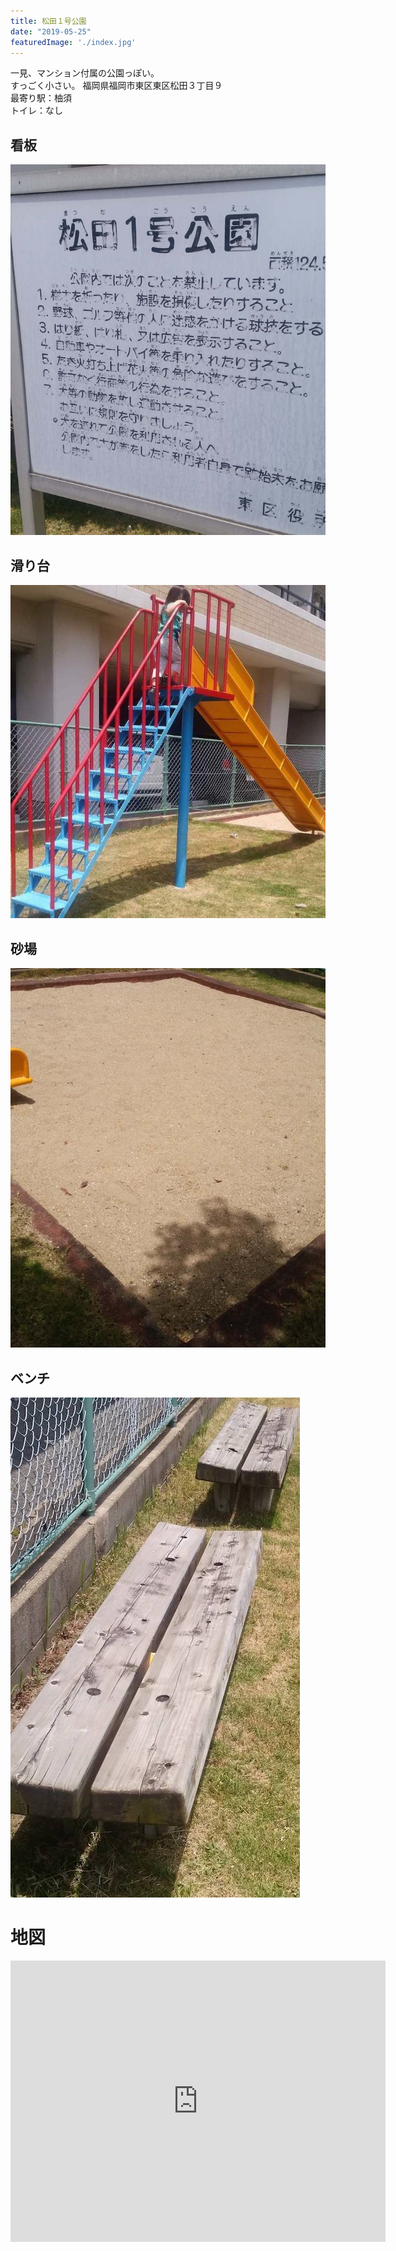 ```yaml
---
title: 松田１号公園
date: "2019-05-25"
featuredImage: './index.jpg'
---
```


一見、マンション付属の公園っぽい。  
すっごく小さい。
福岡県福岡市東区東区松田３丁目９  
最寄り駅：柚須  
トイレ：なし  

<!-- end --> 

## 看板
![01](./01.jpg)  

## 滑り台
![02](./02.jpg)  

## 砂場
![03](./03.jpg)

## ベンチ
![04](./04.jpg)

# 地図
<iframe src="https://www.google.com/maps/embed?pb=!1m14!1m8!1m3!1d13290.488976425502!2d130.4474205!3d33.6151046!3m2!1i1024!2i768!4f13.1!3m3!1m2!1s0x0%3A0x28b0e40aabee44ec!2sYusu+Park!5e0!3m2!1sen!2sjp!4v1558870241394!5m2!1sen!2sjp" width="600" height="450" frameborder="0" style="border:0" allowfullscreen></iframe>
